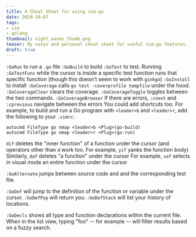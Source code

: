 ```yaml
---
title: A Cheat Sheet for using vim-go
date: 2020-10-07
tags:
- vim
- golang
thumbnail: night_waves_thumb.png
teaser: My notes and personal cheat sheet for useful vim-go features.
draft: true
---
```


`:GoRun` to run a `.go` file
`:GoBuild` to build
`:GoTest` to test. Running `:GoTestFunc` while the cursor is inside a specific test function runs that specific function (though this doesn't seem to work with `ginkgo`)
`:GoInstall` to install
`:GoCoverage` calls `go test -coverprofile tempfile` under the hood. `:GoCoverageClear` clears the coverage. `:GoCoverageToggle` toggles between the two commands. `:GoCoverageBrowser`
If there are errors, `:cnext` and `:cprevious` navigate between the errors
You could add shortcuts too. For example, to build and run a Go program with `<leader>b` and `<leader>r`, add the following to your `.vimrc`:

```
autocmd FileType go nmap <leader>b <Plug>(go-build)
autocmd FileType go nmap <leader>r <Plug>(go-run)
```

`dif` deletes the "inner function" of a function under the cursor (and operators other than `d` work too. For example, `yif` yanks the function body)
Similarly, `daf` deletes "a function" under the cursor
For example, `vaf` selects in visual mode an entire function under the cursor

`:GoAlternate` jumps between source code and and the corresponding test file.

`:GoDef` will jump to the definition of the function or variable under the cursor. `:GoDefPop` will return you. `:GoDefStack` will list your history of locations.

`:GoDecls` shows all type and function declarations within the current file. When in the list view, typing "foo" -- for example -- will filter results based on a fuzzy search.
